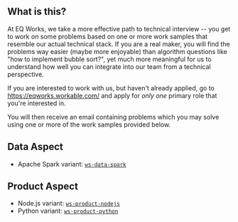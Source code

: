 ## What is this?

At EQ Works, we take a more effective path to technical interview -- you get to work on some problems based on one or more work samples that resemble our actual technical stack. If you are a real maker, you will find the problems way easier (maybe more enjoyable) than algorithm questions like "how to implement bubble sort?", yet much more meaningful for us to understand how well you can integrate into our team from a technical perspective.

If you are interested to work with us, but haven't already applied, go to https://eqworks.workable.com/ and apply for *only one* primary role that you're interested in.

You will then receive an email containing problems which you may solve using one or more of the work samples provided below.

## Data Aspect

- Apache Spark variant: [`ws-data-spark`](https://github.com/EQWorks/ws-data-spark)

## Product Aspect

- Node.js variant: [`ws-product-nodejs`](https://github.com/EQWorks/ws-product-nodejs)
- Python variant: [`ws-product-python`](https://github.com/EQWorks/ws-product-python)
